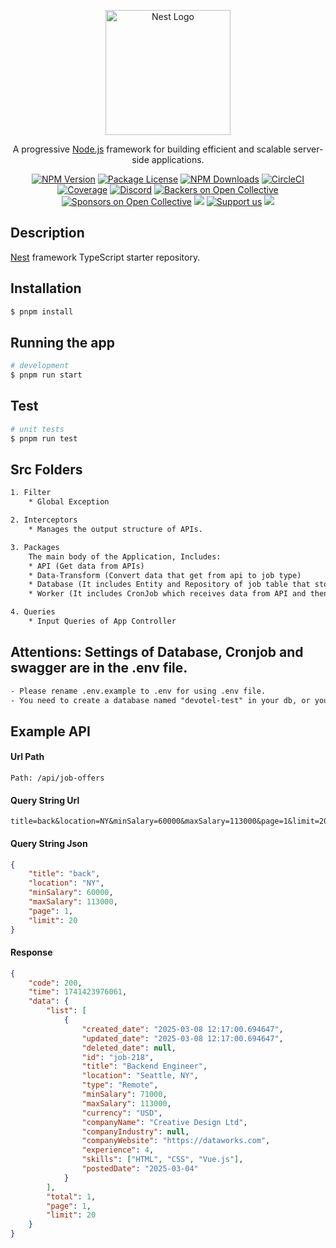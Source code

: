 <p align="center">
  <a href="http://nestjs.com/" target="blank"><img src="https://nestjs.com/img/logo-small.svg" width="200" alt="Nest Logo" /></a>
</p>

[circleci-image]: https://img.shields.io/circleci/build/github/nestjs/nest/master?token=abc123def456
[circleci-url]: https://circleci.com/gh/nestjs/nest

  <p align="center">A progressive <a href="http://nodejs.org" target="_blank">Node.js</a> framework for building efficient and scalable server-side applications.</p>
    <p align="center">
<a href="https://www.npmjs.com/~nestjscore" target="_blank"><img src="https://img.shields.io/npm/v/@nestjs/core.svg" alt="NPM Version" /></a>
<a href="https://www.npmjs.com/~nestjscore" target="_blank"><img src="https://img.shields.io/npm/l/@nestjs/core.svg" alt="Package License" /></a>
<a href="https://www.npmjs.com/~nestjscore" target="_blank"><img src="https://img.shields.io/npm/dm/@nestjs/common.svg" alt="NPM Downloads" /></a>
<a href="https://circleci.com/gh/nestjs/nest" target="_blank"><img src="https://img.shields.io/circleci/build/github/nestjs/nest/master" alt="CircleCI" /></a>
<a href="https://coveralls.io/github/nestjs/nest?branch=master" target="_blank"><img src="https://coveralls.io/repos/github/nestjs/nest/badge.svg?branch=master#9" alt="Coverage" /></a>
<a href="https://discord.gg/G7Qnnhy" target="_blank"><img src="https://img.shields.io/badge/discord-online-brightgreen.svg" alt="Discord"/></a>
<a href="https://opencollective.com/nest#backer" target="_blank"><img src="https://opencollective.com/nest/backers/badge.svg" alt="Backers on Open Collective" /></a>
<a href="https://opencollective.com/nest#sponsor" target="_blank"><img src="https://opencollective.com/nest/sponsors/badge.svg" alt="Sponsors on Open Collective" /></a>
  <a href="https://paypal.me/kamilmysliwiec" target="_blank"><img src="https://img.shields.io/badge/Donate-PayPal-ff3f59.svg"/></a>
    <a href="https://opencollective.com/nest#sponsor"  target="_blank"><img src="https://img.shields.io/badge/Support%20us-Open%20Collective-41B883.svg" alt="Support us"></a>
  <a href="https://twitter.com/nestframework" target="_blank"><img src="https://img.shields.io/twitter/follow/nestframework.svg?style=social&label=Follow"></a>
</p>
  <!--[![Backers on Open Collective](https://opencollective.com/nest/backers/badge.svg)](https://opencollective.com/nest#backer)
  [![Sponsors on Open Collective](https://opencollective.com/nest/sponsors/badge.svg)](https://opencollective.com/nest#sponsor)-->

## Description

[Nest](https://github.com/nestjs/nest) framework TypeScript starter repository.

## Installation

```bash
$ pnpm install
```

## Running the app

```bash
# development
$ pnpm run start
```

## Test

```bash
# unit tests
$ pnpm run test
```

## Src Folders
```html
1. Filter
    * Global Exception

2. Interceptors
    * Manages the output structure of APIs.

3. Packages
    The main body of the Application, Includes:
    * API (Get data from APIs)
    * Data-Transform (Convert data that get from api to job type)
    * Database (It includes Entity and Repository of job table that store jobs)
    * Worker (It includes CronJob which receives data from API and then converts it into a job type and finally stores it in the database)

4. Queries
    * Input Queries of App Controller
```
 
## Attentions: Settings of Database, Cronjob and swagger are in the .env file.
```html
- Please rename .env.example to .env for using .env file.
- You need to create a database named "devotel-test" in your db, or you can change the database name in the .env file.
```

## Example API
#### Url Path
```http request
Path: /api/job-offers
```
#### Query String Url
```http request
title=back&location=NY&minSalary=60000&maxSalary=113000&page=1&limit=20
```

#### Query String Json
```json
{
    "title": "back",
    "location": "NY",
    "minSalary": 60000,
    "maxSalary": 113000,
    "page": 1,
    "limit": 20
}
```

#### Response
```json
{
    "code": 200,
    "time": 1741423976061,
    "data": {
        "list": [
            {
                "created_date": "2025-03-08 12:17:00.694647",
                "updated_date": "2025-03-08 12:17:00.694647",
                "deleted_date": null,
                "id": "job-218",
                "title": "Backend Engineer",
                "location": "Seattle, NY",
                "type": "Remote",
                "minSalary": 71000,
                "maxSalary": 113000,
                "currency": "USD",
                "companyName": "Creative Design Ltd",
                "companyIndustry": null,
                "companyWebsite": "https://dataworks.com",
                "experience": 4,
                "skills": ["HTML", "CSS", "Vue.js"],
                "postedDate": "2025-03-04"
            }
        ],
        "total": 1,
        "page": 1,
        "limit": 20
    }
}
```